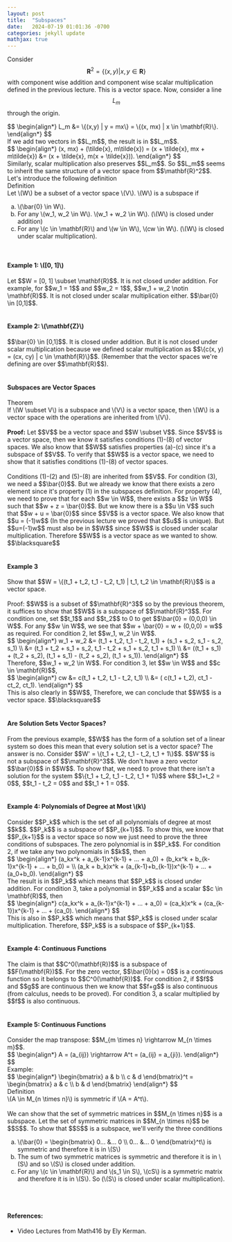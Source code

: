 ```yaml
---
layout: post
title:  "Subspaces"
date:   2024-07-19 01:01:36 -0700
categories: jekyll update
mathjax: true
---
```


	
Consider $$\mathbf{R}^2 = \{(x,y) | x,y \in \mathbf{R}\}$$ with component wise addition and component wise scalar multiplication defined in the previous lecture. This is a vector space. Now, consider a line $$L_m$$ through the origin. 
<div>
$$
\begin{align*}
L_m &= \{(x,y) | y = mx\} = \{(x, mx) | x \in \mathbf{R}\}.
\end{align*}
$$
</div>
If we add two vectors in $$L_m$$, the result is in $$L_m$$. 
<div>
$$
\begin{align*}
(x, mx) + (\tilde{x}, m\tilde{x}) = (x + \tilde{x}, mx + m\tilde{x}) 
                                  &= (x + \tilde{x}, m(x + \tilde{x})).
\end{align*}
$$
</div>
Similarly, scalar multiplication also preserves $$L_m$$. So $$L_m$$ seems to inherit the same structure of a vector space from $$\mathbf{R}^2$$. Let's introduce the following definition
<div class="bdiv">
  Definition
</div>
<div class="bbdiv">
  Let \(W\) be a subset of a vector space \(V\). \(W\) is a subspace if
  <ol style="list-style-type:lower-alpha">
      <li>\(\bar{0} \in W\).</li>
	  <li>For any \(w_1, w_2 \in W\). \(w_1 + w_2 \in W\). (\(W\) is closed under addition)</li>
      <li>For any \(c \in \mathbf{R}\) and \(w \in W\), \(cw \in W\). (\(W\) is closed under scalar multiplication).</li>
</ol>
</div>
<br>
<!------------------------------------------------------------------------------------>
<h4><b>Example 1: \([0, 1]\)</b></h4>
Let $$W = [0, 1] \subset \mathbf{R}$$. It is not closed under addition. For example, for $$w_1 = 1$$ and $$w_2 = 1$$, $$w_1 + w_2 \notin \mathbf{R}$$. It is not closed under scalar multiplication either. $$\bar{0} \in [0,1]$$. 
<br>
<br>
<!------------------------------------------------------------------------------------>
<h4><b>Example 2: \(\mathbf{Z}\)</b></h4>
$$\bar{0} \in [0,1]$$. It is closed under addition. But it is not closed under scalar multiplication because we defined scalar multiplication as $$\{c(x, y) = (cx, cy) | c \in \mathbf{R}\}$$. (Remember that the vector spaces we're defining are over $$\mathbf{R}$$).
<br>
<br>
<!------------------------------------------------------------------------------------>
<h4><b>Subspaces are Vector Spaces</b></h4>
<div class="purdiv">
  Theorem
</div>
<div class="purbdiv">
  If \(W \subset V\) is a subspace and \(V\) is a vector space, then \(W\) is a vector space with the operations are inherited from \(V\).
</div>
<br>
<b>Proof:</b>
Let $$V$$ be a vector space and $$W \subset V$$. Since $$V$$ is a vector space, then we know it satisfies conditions (1)-(8) of vector spaces. We also know that $$W$$ satisfies properties (a)-(c) since it's a subspace of $$V$$. To verify that $$W$$ is a vector space, we need to show that it satisfies conditions (1)-(8) of vector spaces.
<br>
<br>
Conditions (1)-(2) and (5)-(8) are inherited from $$V$$. For condition (3), we need a $$\bar{0}$$. But we already we know that there exists a zero element since it's property (1) in the subspaces definition. For property (4), we need to prove that for each $$w \in W$$, there exists a $$z \in W$$ such that $$w + z = \bar{0}$$. But we know there is a $$u \in V$$ such that $$w + u = \bar{0}$$ since $$V$$ is a vector space. We also know that $$u = (-1)w$$ (In the previous lecture we proved that $$u$$ is unique). But $$u=(-1)w$$ must also be in $$W$$ since $$W$$ is closed under scalar multiplication.
Therefore $$W$$ is a vector space as we wanted to show. $$\blacksquare$$
<br>
<br>
<!------------------------------------------------------------------------------------>
<h4><b>Example 3</b></h4>
Show that $$W = \{(t_1 + t_2, t_1 - t_2, t_1) | t_1, t_2 \in \mathbf{R}\}$$ is a vector space.
<br>
<br>
Proof: $$W$$ is a subset of $$\mathbf{R}^3$$ so by the previous theorem, it suffices to show that $$W$$ is a subspace of $$\mathbf{R}^3$$. For condition one, set $$t_1$$ and $$t_2$$ to 0 to get $$\bar{0} = (0,0,0) \in W$$. For any $$w \in W$$, we see that $$w + \bar{0} = w + (0,0,0) = w$$ as required. For condition 2, let $$w_1, w_2 \in W$$. 
<div>
$$
\begin{align*}
w_1 + w_2 &= (t_1 + t_2, t_1 - t_2, t_1) + (s_1 + s_2, s_1 - s_2, s_1) \\
          &= (t_1 + t_2 + s_1 + s_2, t_1 - t_2 + s_1 + s_2, t_1 + s_1) \\
		  &= ((t_1 + s_1) + (t_2 + s_2), (t_1 + s_1) - (t_2 + s_2), (t_1 + s_1)).
\end{align*}
$$
</div>
Therefore, $$w_1 + w_2 \in W$$. For condition 3, let $$w \in W$$ and $$c \in \mathbf{R}$$,
<div>
$$
\begin{align*}
cw &= c(t_1 + t_2, t_1 - t_2, t_1) \\
   &= ( c(t_1 + t_2), ct_1 - ct_2, ct_1).
\end{align*}
$$
</div>
This is also clearly in $$W$$, Therefore, we can conclude that $$W$$ is a vector space. $$\blacksquare$$
<br>
<br>
<!------------------------------------------------------------------------------------>
<h4><b>Are Solution Sets Vector Spaces?</b></h4>
From the previous example, $$W$$ has the form of a solution set of a linear system so does this mean that every solution set is a vector space? The answer is no. Consider $$W' = \{t_1 + t_2, t_1 - t_2, t_1 + 1\}$$. $$W'$$ is not a subspace of $$\mathbf{R}^3$$. We don't have a zero vector $$\bar{0}$$ in $$W$$. To show that, we need to prove that there isn't a solution for the system $$\{t_1 + t_2, t_1 - t_2, t_1 + 1\}$$ where $$t_1+t_2 = 0$$, $$t_1 - t_2 = 0$$ and $$t_1 + 1 = 0$$.
<br>
<br>
<!------------------------------------------------------------------------------------>
<h4><b>Example 4: Polynomials of Degree at Most \(k\)</b></h4>
Consider $$P_k$$ which is the set of all polynomials of degree at most $$k$$. $$P_k$$ is a subspace of $$P_{k+1}$$. To show this, we know that $$P_{k+1}$$ is a vector space so now we just need to prove the three conditions of subspaces. The zero polynomial is in $$P_k$$. For condition 2, if we take any two polynomials in $$k$$, then
<div>
$$
\begin{align*}
(a_kx^k + a_{k-1}x^{k-1} + ... + a_0) + (b_kx^k + b_{k-1}x^{k-1} + ... + b_0) = \\
(a_k + b_k)x^k + (a_{k-1}+b_{k-1})x^{k-1} + ... + (a_0+b_0).
\end{align*}
$$
</div>
The result is in $$P_k$$ which means that $$P_k$$ is closed under addition. For condition 3, take a polynomial in $$P_k$$ and a scalar $$c \in \mathbf{R}$$, then
<div>
$$
\begin{align*}
c(a_kx^k + a_{k-1}x^{k-1} + ... + a_0) =  (ca_k)x^k + (ca_{k-1})x^{k-1} + ... + (ca_0).
\end{align*}
$$
</div>
This is also in $$P_k$$ which means that $$P_k$$ is closed under scalar multiplication. Therefore, $$P_k$$ is a subspace of $$P_{k+1}$$.
<br>
<br>
<!------------------------------------------------------------------------------------>
<h4><b>Example 4: Continuous Functions</b></h4>
The claim is that $$C^0(\mathbf{R})$$ is a subspace of $$F(\mathbf{R})$$. For the zero vector, $$\bar{0}(x) = 0$$ is a continuous function so it belongs to $$C^0(\mathbf{R})$$. For condition 2, if $$f$$ and $$g$$ are continuous then we know that $$f+g$$ is also continuous (from calculus, needs to be proved). For condition 3, a scalar multiplied by $$f$$ is also continuous. 
<br>
<br>
<!------------------------------------------------------------------------------------>
<h4><b>Example 5: Continuous Functions</b></h4>
Consider the map transpose: $$M_{m \times n} \rightarrow M_{n \times m}$$.
<div>
$$
\begin{align*}
A = (a_{ij}) \rightarrow A^t = (a_{ij} = a_{ji}).
\end{align*}
$$
</div>
Example:
<div>
$$
\begin{align*}
\begin{bmatrix}
a & b \\
c & d
\end{bmatrix}^t
= 
\begin{bmatrix}
a & c \\
b & d
\end{bmatrix}
\end{align*}
$$
</div>
<div class="bdiv">
  Definition
</div>
<div class="bbdiv">
  \(A \in M_{n \times n}\) is symmetric if \(A = A^t\).
</div>
<br>
We can show that the set of symmetric matrices in $$M_{n \times n}$$ is a subspace. Let the set of symmetric matrices in $$M_{n \times n}$$ be $$S$$. To show that $$S$$ is a subspace, we'll verify the three conditions
<ol style="list-style-type:lower-alpha">
<li>\(\bar{0} = \begin{bmatrix} 0... &... 0 \\ 0... &... 0 \end{bmatrix}^t\) is symmetric and therefore it is in \(S\)</li>
<li>The sum of two symmetric matrices is symmetric and therefore it is in \(S\) and so \(S\) is closed under addition.</li>
<li>For any \(c \in \mathbf{R}\) and \(s_1 \in S\), \(cS\) is a symmetric matrix and therefore it is in \(S\). So (\(S\) is closed under scalar multiplication).</li>
</ol>
<br>
<br>
<!------------------------------------------------------------------------------------>
<h4><b>References:</b></h4>
<ul>
<li>Video Lectures from Math416 by Ely Kerman.</li>
</ul>
